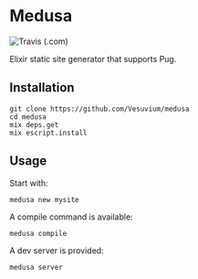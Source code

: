 # Medusa

![Travis (.com)](https://img.shields.io/travis/com/Vesuvium/medusa.svg?style=for-the-badge)

Elixir static site generator that supports Pug.

## Installation

```
git clone https://github.com/Vesuvium/medusa
cd medusa
mix deps.get
mix escript.install
```

## Usage

Start with:

```
medusa new mysite
```

A compile command is available:

```
medusa compile
```

A dev server is provided:

```
medusa server
```
